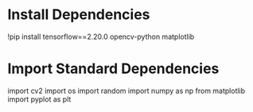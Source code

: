 # Install Dependencies

!pip install tensorflow==2.20.0 opencv-python matplotlib

# Import Standard Dependencies

import cv2
import os
import random
import numpy as np
from matplotlib import pyplot as plt
